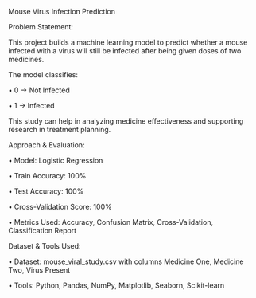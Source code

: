 Mouse Virus Infection Prediction




Problem Statement:

This project builds a machine learning model to predict whether a mouse infected with a virus will still be infected after being given doses of two medicines. 

The model classifies:

•	0 → Not Infected

•	1 → Infected

This study can help in analyzing medicine effectiveness and supporting research in treatment planning.






Approach & Evaluation:


•	Model: Logistic Regression 

•	Train Accuracy: 100%

•	Test Accuracy: 100%

•	Cross-Validation Score: 100%

•	Metrics Used: Accuracy, Confusion Matrix, Cross-Validation, Classification Report






Dataset & Tools Used:

•	Dataset: mouse_viral_study.csv with columns Medicine One, Medicine Two, Virus Present

•	Tools: Python, Pandas, NumPy, Matplotlib, Seaborn, Scikit-learn

